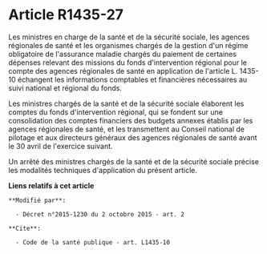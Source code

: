 # Article R1435-27

Les ministres en charge de la santé et de la sécurité sociale, les agences régionales de santé et les organismes chargés de
la gestion d'un régime obligatoire de l'assurance maladie chargés du paiement de certaines dépenses relevant des missions du
fonds d'intervention régional pour le compte des agences régionales de santé en application de l'article L. 1435-10 échangent
les informations comptables et financières nécessaires au suivi national et régional du fonds. 

Les ministres chargés de la santé et de la sécurité sociale élaborent les comptes du fonds d'intervention régional, qui se
fondent sur une consolidation des comptes financiers des budgets annexes établis par les agences régionales de santé, et les
transmettent au Conseil national de pilotage et aux directeurs généraux des agences régionales de santé avant le 30 avril de
l'exercice suivant. 

Un arrêté des ministres chargés de la santé et de la sécurité sociale précise les modalités techniques d'application du
présent article.

**Liens relatifs à cet article**

	**Modifié par**:

	  - Décret n°2015-1230 du 2 octobre 2015 - art. 2

	**Cite**:

	  - Code de la santé publique - art. L1435-10
